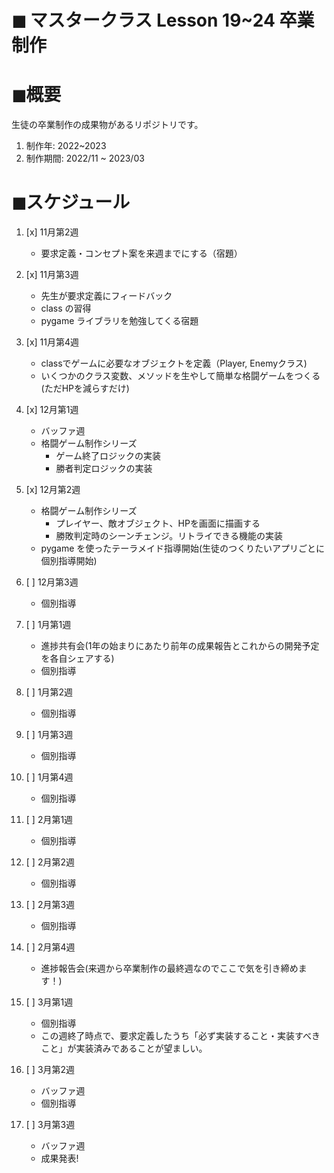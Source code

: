 # ◼ マスタークラス Lesson 19~24 卒業制作

# ◼概要

生徒の卒業制作の成果物があるリポジトリです。

1. 制作年: 2022~2023
1. 制作期間: 2022/11 ~ 2023/03

# ◼スケジュール
1. [x] 11月第2週
    - 要求定義・コンセプト案を来週までにする（宿題）
1. [x] 11月第3週
    - 先生が要求定義にフィードバック
    - class の習得
    - pygame ライブラリを勉強してくる宿題
1. [x] 11月第4週 
    - classでゲームに必要なオブジェクトを定義（Player, Enemyクラス)
    - いくつかのクラス変数、メソッドを生やして簡単な格闘ゲームをつくる(ただHPを減らすだけ)
1. [x] 12月第1週
    - バッファ週
    - 格闘ゲーム制作シリーズ
        - ゲーム終了ロジックの実装
        - 勝者判定ロジックの実装

1. [x] 12月第2週
    - 格闘ゲーム制作シリーズ
        - プレイヤー、敵オブジェクト、HPを画面に描画する
        - 勝敗判定時のシーンチェンジ。リトライできる機能の実装
    - pygame を使ったテーラメイド指導開始(生徒のつくりたいアプリごとに個別指導開始)

1. [ ] 12月第3週
    - 個別指導
1. [ ] 1月第1週
    - 進捗共有会(1年の始まりにあたり前年の成果報告とこれからの開発予定を各自シェアする)
    - 個別指導
1. [ ] 1月第2週
    - 個別指導
1. [ ] 1月第3週
    - 個別指導
1. [ ] 1月第4週
    - 個別指導
1. [ ] 2月第1週
    - 個別指導
1. [ ] 2月第2週
    - 個別指導
1. [ ] 2月第3週
    - 個別指導
1. [ ] 2月第4週
    - 進捗報告会(来週から卒業制作の最終週なのでここで気を引き締めます！)
1. [ ] 3月第1週
    - 個別指導
    - この週終了時点で、要求定義したうち「必ず実装すること・実装すべきこと」が実装済みであることが望ましい。
1. [ ] 3月第2週
    - バッファ週
    - 個別指導
1. [ ] 3月第3週  
    - バッファ週
    - 成果発表!